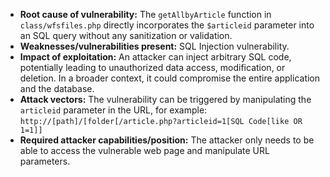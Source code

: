 - **Root cause of vulnerability:** The `getAllbyArticle` function in `class/wfsfiles.php` directly incorporates the `$articleid` parameter into an SQL query without any sanitization or validation.
- **Weaknesses/vulnerabilities present:** SQL Injection vulnerability.
- **Impact of exploitation:** An attacker can inject arbitrary SQL code, potentially leading to unauthorized data access, modification, or deletion. In a broader context, it could compromise the entire application and the database.
- **Attack vectors:** The vulnerability can be triggered by manipulating the `articleid` parameter in the URL, for example: `http://[path]/[folder[/article.php?articleid=1[SQL Code[like OR 1=1]]`
- **Required attacker capabilities/position:** The attacker only needs to be able to access the vulnerable web page and manipulate URL parameters.